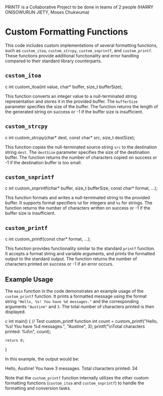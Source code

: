 PRINTF is a Collaborative Project to be done in teams of 2 people (HARRY ONISOWURUN JIETY, Moses Chukwuma)

# Custom Formatting Functions

This code includes custom implementations of several formatting functions, such as `custom_itoa`, `custom_strcpy`, `custom_snprintf`, and `custom_printf`. These functions provide additional functionality and error handling compared to their standard library counterparts.

## `custom_itoa`

c
int custom_itoa(int value, char* buffer, size_t bufferSize);


This function converts an integer value to a null-terminated string representation and stores it in the provided buffer. The `bufferSize` parameter specifies the size of the buffer. The function returns the length of the generated string on success or -1 if the buffer size is insufficient.

## `custom_strcpy`

c
int custom_strcpy(char* dest, const char* src, size_t destSize);


This function copies the null-terminated source string `src` to the destination string `dest`. The `destSize` parameter specifies the size of the destination buffer. The function returns the number of characters copied on success or -1 if the destination buffer is too small.

## `custom_snprintf`

c
int custom_snprintf(char* buffer, size_t bufferSize, const char* format, ...);


This function formats and writes a null-terminated string to the provided buffer. It supports format specifiers `%d` for integers and `%s` for strings. The function returns the number of characters written on success or -1 if the buffer size is insufficient.

## `custom_printf`

c
int custom_printf(const char* format, ...);


This function provides functionality similar to the standard `printf` function. It accepts a format string and variable arguments, and prints the formatted output to the standard output. The function returns the number of characters printed on success or -1 if an error occurs.

## Example Usage

The `main` function in the code demonstrates an example usage of the `custom_printf` function. It prints a formatted message using the format string `"Hello, %s! You have %d messages."` and the corresponding arguments `"Austine"` and `3`. The total number of characters printed is then displayed.

c
int main() {
    // Test custom_printf function
    int count = custom_printf("Hello, %s! You have %d messages.", "Austine", 3);
    printf("\nTotal characters printed: %d\n", count);

    return 0;
}


In this example, the output would be:


Hello, Austine! You have 3 messages.
Total characters printed: 34


Note that the `custom_printf` function internally utilizes the other custom formatting functions (`custom_itoa` and `custom_snprintf`) to handle the formatting and conversion tasks.

